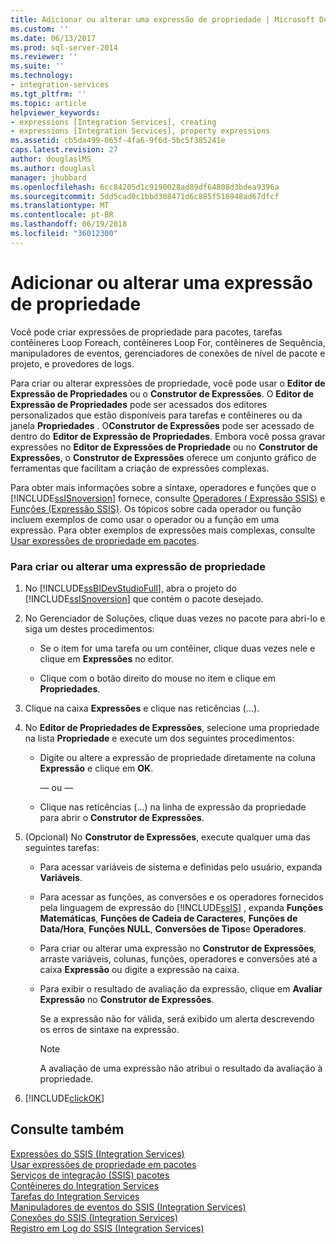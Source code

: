 ```yaml
---
title: Adicionar ou alterar uma expressão de propriedade | Microsoft Docs
ms.custom: ''
ms.date: 06/13/2017
ms.prod: sql-server-2014
ms.reviewer: ''
ms.suite: ''
ms.technology:
- integration-services
ms.tgt_pltfrm: ''
ms.topic: article
helpviewer_keywords:
- expressions [Integration Services], creating
- expressions [Integration Services], property expressions
ms.assetid: cb5da499-065f-4fa6-9f6d-5bc5f385241e
caps.latest.revision: 27
author: douglaslMS
ms.author: douglasl
manager: jhubbard
ms.openlocfilehash: 6cc84205d1c9190028ad89df64808d3bdea9396a
ms.sourcegitcommit: 5dd5cad0c1bbd308471d6c885f516948ad67dfcf
ms.translationtype: MT
ms.contentlocale: pt-BR
ms.lasthandoff: 06/19/2018
ms.locfileid: "36012300"
---
```

# <a name="add-or-change-a-property-expression"></a>Adicionar ou alterar uma expressão de propriedade
  Você pode criar expressões de propriedade para pacotes, tarefas contêineres Loop Foreach, contêineres Loop For, contêineres de Sequência, manipuladores de eventos, gerenciadores de conexões de nível de pacote e projeto, e provedores de logs.  
  
 Para criar ou alterar expressões de propriedade, você pode usar o **Editor de Expressão de Propriedades** ou o **Construtor de Expressões**. O **Editor de Expressão de Propriedades** pode ser acessados dos editores personalizados que estão disponíveis para tarefas e contêineres ou da janela **Propriedades** . O**Construtor de Expressões** pode ser acessado de dentro do **Editor de Expressão de Propriedades**. Embora você possa gravar expressões no **Editor de Expressões de Propriedade** ou no **Construtor de Expressões**, o **Construtor de Expressões** oferece um conjunto gráfico de ferramentas que facilitam a criação de expressões complexas.  
  
 Para obter mais informações sobre a sintaxe, operadores e funções que o [!INCLUDE[ssISnoversion](../../includes/ssisnoversion-md.md)] fornece, consulte [Operadores &#40; Expressão SSIS&#41;](operators-ssis-expression.md) e [Funções &#40;Expressão SSIS&#41;](functions-ssis-expression.md). Os tópicos sobre cada operador ou função incluem exemplos de como usar o operador ou a função em uma expressão. Para obter exemplos de expressões mais complexas, consulte [Usar expressões de propriedade em pacotes](use-property-expressions-in-packages.md).  
  
### <a name="to-create-or-change-a-property-expression"></a>Para criar ou alterar uma expressão de propriedade  
  
1.  No [!INCLUDE[ssBIDevStudioFull](../../includes/ssbidevstudiofull-md.md)], abra o projeto do [!INCLUDE[ssISnoversion](../../includes/ssisnoversion-md.md)] que contém o pacote desejado.  
  
2.  No Gerenciador de Soluções, clique duas vezes no pacote para abri-lo e siga um destes procedimentos:  
  
    -   Se o item for uma tarefa ou um contêiner, clique duas vezes nele e clique em **Expressões** no editor.  
  
    -   Clique com o botão direito do mouse no item e clique em **Propriedades**.  
  
3.  Clique na caixa **Expressões** e clique nas reticências (...).  
  
4.  No **Editor de Propriedades de Expressões**, selecione uma propriedade na lista **Propriedade** e execute um dos seguintes procedimentos:  
  
    -   Digite ou altere a expressão de propriedade diretamente na coluna **Expressão** e clique em **OK**.  
  
         — ou —  
  
    -   Clique nas reticências (…) na linha de expressão da propriedade para abrir o **Construtor de Expressões**.  
  
5.  (Opcional) No **Construtor de Expressões**, execute qualquer uma das seguintes tarefas:  
  
    -   Para acessar variáveis de sistema e definidas pelo usuário, expanda **Variáveis**.  
  
    -   Para acessar as funções, as conversões e os operadores fornecidos pela linguagem de expressão do [!INCLUDE[ssIS](../../includes/ssis-md.md)] , expanda **Funções Matemáticas**, **Funções de Cadeia de Caracteres**, **Funções de Data/Hora**, **Funções NULL**, **Conversões de Tipos**e **Operadores**.  
  
    -   Para criar ou alterar uma expressão no **Construtor de Expressões**, arraste variáveis, colunas, funções, operadores e conversões até a caixa **Expressão** ou digite a expressão na caixa.  
  
    -   Para exibir o resultado de avaliação da expressão, clique em **Avaliar Expressão** no **Construtor de Expressões**.  
  
         Se a expressão não for válida, será exibido um alerta descrevendo os erros de sintaxe na expressão.  
  
        > [!NOTE]  
        >  A avaliação de uma expressão não atribui o resultado da avaliação à propriedade.  
  
6.  [!INCLUDE[clickOK](../../includes/clickok-md.md)]  
  
## <a name="see-also"></a>Consulte também  
 [Expressões do SSIS &#40;Integration Services&#41;](integration-services-ssis-expressions.md)   
 [Usar expressões de propriedade em pacotes](use-property-expressions-in-packages.md)   
 [Serviços de integração &#40;SSIS&#41; pacotes](../integration-services-ssis-packages.md)   
 [Contêineres do Integration Services](../control-flow/integration-services-containers.md)   
 [Tarefas do Integration Services](../control-flow/integration-services-tasks.md)   
 [Manipuladores de eventos do SSIS &#40;Integration Services&#41;](../integration-services-ssis-event-handlers.md)   
 [Conexões do SSIS &#40;Integration Services&#41;](../connection-manager/integration-services-ssis-connections.md)   
 [Registro em Log do SSIS &#40;Integration Services&#41;](../performance/integration-services-ssis-logging.md)  
  
  